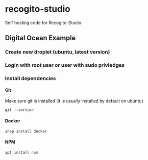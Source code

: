 # recogito-studio
Self hosting code for Recogito-Studio

## Digital Ocean Example

### Create new droplet (ubuntu, latest version)

### Login with root user or user with sudo privledges

### Install dependencies

#### Git
Make sure git is installed (it is usually installed by default on ubuntu)

~~~
git --version
~~~

#### Docker

~~~
snap install docker
~~~

#### NPM

~~~
apt install npm
~~~

